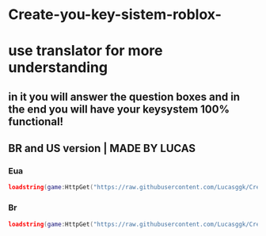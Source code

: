 # Create-you-key-sistem-roblox-

# use translator for more understanding 

## in it you will answer the question boxes and in the end you will have your keysystem 100% functional! 

## BR and US version | MADE BY LUCAS

### Eua
```lua
loadstring(game:HttpGet("https://raw.githubusercontent.com/Lucasggk/Create-you-key-sistem-roblox-/main/Setconfig%20INGLESH.lua"))()
```
### Br
```lua
loadstring(game:HttpGet("https://raw.githubusercontent.com/Lucasggk/Create-you-key-sistem-roblox-/main/Setconfig%20PORTUGUESBR.lua"))()
```
